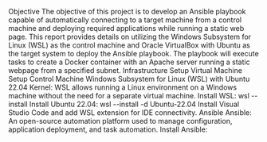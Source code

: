 Objective
The objective of this project is to develop an Ansible playbook capable of automatically connecting to a target machine from a control machine and deploying required applications while running a static web page. This report provides details on utilizing the Windows Subsystem for Linux (WSL) as the control machine and Oracle VirtualBox with Ubuntu as the target system to deploy the Ansible playbook. The playbook will execute tasks to create a Docker container with an Apache server running a static webpage from a specified subnet.
Infrastructure Setup
Virtual Machine Setup
Control Machine
Windows Subsystem for Linux (WSL) with Ubuntu 22.04 Kernel: WSL allows running a Linux environment on a Windows machine without the need for a separate virtual machine.
Install WSL: wsl --install
Install Ubuntu 22.04: wsl --install -d Ubuntu-22.04
Install Visual Studio Code and add WSL extension for IDE connectivity.
Ansible
Ansible: An open-source automation platform used to manage configuration, application deployment, and task automation.
Install Ansible:
